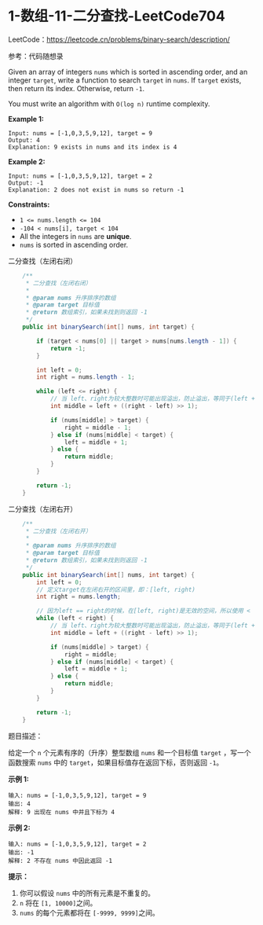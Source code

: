 # 1-数组-11-二分查找-LeetCode704

LeetCode：https://leetcode.cn/problems/binary-search/description/

参考：代码随想录



Given an array of integers `nums` which is sorted in ascending order, and an integer `target`, write a function to search `target` in `nums`. If `target` exists, then return its index. Otherwise, return `-1`.

You must write an algorithm with `O(log n)` runtime complexity.

 

**Example 1:**

```
Input: nums = [-1,0,3,5,9,12], target = 9
Output: 4
Explanation: 9 exists in nums and its index is 4
```

**Example 2:**

```
Input: nums = [-1,0,3,5,9,12], target = 2
Output: -1
Explanation: 2 does not exist in nums so return -1
```

 

**Constraints:**

- `1 <= nums.length <= 104`
- `-104 < nums[i], target < 104`
- All the integers in `nums` are **unique**.
- `nums` is sorted in ascending order.



二分查找（左闭右闭）

```java
    /**
     * 二分查找（左闭右闭）
     *
     * @param nums 升序排序的数组
     * @param target 目标值
     * @return 数组索引，如果未找到则返回 -1
     */
    public int binarySearch(int[] nums, int target) {

        if (target < nums[0] || target > nums[nums.length - 1]) {
            return -1;
        }

        int left = 0;
        int right = nums.length - 1;

        while (left <= right) {
            // 当 left、right为较大整数时可能出现溢出，防止溢出，等同于(left + right)/2
            int middle = left + ((right - left) >> 1);

            if (nums[middle] > target) {
                right = middle - 1;
            } else if (nums[middle] < target) {
                left = middle + 1;
            } else {
                return middle;
            }
        }

        return -1;
    }
```





二分查找（左闭右开）

```java
    /**
     * 二分查找（左闭右开）
     *
     * @param nums 升序排序的数组
     * @param target 目标值
     * @return 数组索引，如果未找到则返回 -1
     */
    public int binarySearch(int[] nums, int target) {
        int left = 0;
        // 定义target在左闭右开的区间里，即：[left, right)
        int right = nums.length;

        // 因为left == right的时候，在[left, right)是无效的空间，所以使用 <
        while (left < right) {
            // 当 left、right为较大整数时可能出现溢出，防止溢出，等同于(left + right)/2
            int middle = left + ((right - left) >> 1);

            if (nums[middle] > target) {
                right = middle;
            } else if (nums[middle] < target) {
                left = middle + 1;
            } else {
                return middle;
            }
        }

        return -1;
    }
```





题目描述：

给定一个 `n` 个元素有序的（升序）整型数组 `nums` 和一个目标值 `target` ，写一个函数搜索 `nums` 中的 `target`，如果目标值存在返回下标，否则返回 `-1`。

**示例 1:**

```
输入: nums = [-1,0,3,5,9,12], target = 9
输出: 4
解释: 9 出现在 nums 中并且下标为 4
```

**示例 2:**

```
输入: nums = [-1,0,3,5,9,12], target = 2
输出: -1
解释: 2 不存在 nums 中因此返回 -1
```

**提示：**

1. 你可以假设 `nums` 中的所有元素是不重复的。
2. `n` 将在 `[1, 10000]`之间。
3. `nums` 的每个元素都将在 `[-9999, 9999]`之间。